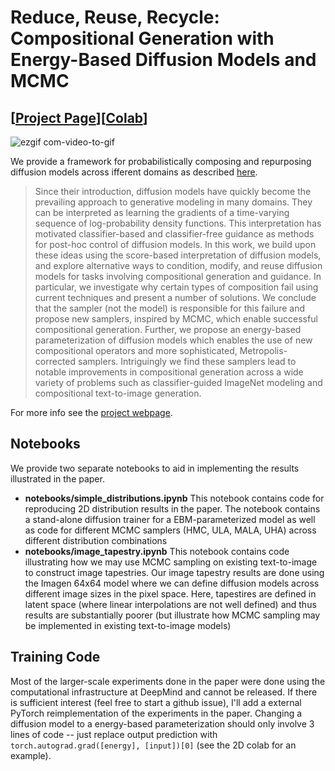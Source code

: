 # Reduce, Reuse, Recycle: Compositional Generation with Energy-Based Diffusion Models and MCMC
## [<a href="https://energy-based-model.github.io/reduce-reuse-recycle/" target="_blank">Project Page</a>][<a href="https://energy-based-model.github.io/reduce-reuse-recycle/" target="_blank">Colab</a>]

![ezgif com-video-to-gif](https://user-images.githubusercontent.com/5572232/220243743-7826c5b0-a8f0-452b-b62e-5b4f6aed4a26.gif)

We provide a framework for probabilistically composing and repurposing diffusion models across ifferent domains as described <a href="https://energy-based-model.github.io/reduce-reuse-recycle/" target="_blank">here</a>.

[//]: # (### Abstract)
> Since their introduction, diffusion models have quickly become the prevailing approach to generative modeling in many domains. They can be interpreted as learning the gradients of a time-varying sequence of log-probability density functions. This interpretation has motivated classifier-based and classifier-free guidance as methods for post-hoc control of diffusion models. In this work, we build upon these ideas using the score-based interpretation of diffusion models, and explore alternative ways to condition, modify, and reuse diffusion models for tasks involving compositional generation and guidance. In particular, we investigate why certain types of composition fail using current techniques and present a number of solutions. We conclude that the sampler (not the model) is responsible for this failure and propose new samplers, inspired by MCMC, which enable successful compositional generation. Further, we propose an energy-based parameterization of diffusion models which enables the use of new compositional operators and more sophisticated, Metropolis-corrected samplers. Intriguingly we find these samplers lead to notable improvements in compositional generation across a wide variety of problems such as classifier-guided ImageNet modeling and compositional text-to-image generation.

For more info see the [project webpage](https://energy-based-model.github.io/reduce-reuse-recycle/).

## Notebooks

We provide two separate notebooks to aid in implementing the results illustrated in the paper. 

* **notebooks/simple_distributions.ipynb** This notebook contains code for reproducing 2D distribution results in the paper. The notebook contains a stand-alone diffusion trainer for a EBM-parameterized model as well as code for different MCMC samplers (HMC, ULA, MALA, UHA) across different distribution combinations
* **notebooks/image_tapestry.ipynb** This notebook contains code illustrating how we may use MCMC sampling on existing text-to-image to construct image tapestries. Our image tapestry results are done using the Imagen 64x64 model where we can define diffusion models across different image sizes in the pixel space. Here, tapestires are defined in latent space (where linear interpolations are not well defined) and thus results are substantially poorer (but illustrate how MCMC sampling may be implemented in existing text-to-image models)

## Training Code

Most of the larger-scale experiments done in the paper were done using the computational infrastructure at DeepMind and cannot be released. If there is sufficient interest (feel free to start a github issue), I'll add a external PyTorch reimplementation of the experiments in the paper. Changing a diffusion model to a energy-based parameterization should only involve 3 lines of code -- just replace output prediction with `torch.autograd.grad([energy], [input])[0]` (see the 2D colab for an example).
